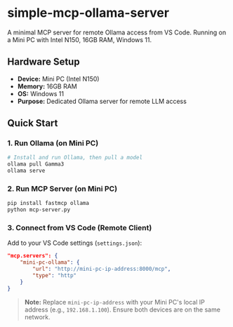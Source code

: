 # simple-mcp-ollama-server

A minimal MCP server for remote Ollama access from VS Code. Running on a Mini PC with Intel N150, 16GB RAM, Windows 11.

## Hardware Setup

- **Device:** Mini PC (Intel N150)
- **Memory:** 16GB RAM
- **OS:** Windows 11
- **Purpose:** Dedicated Ollama server for remote LLM access

## Quick Start

### 1. Run Ollama (on Mini PC)

```bash
# Install and run Ollama, then pull a model
ollama pull Gamma3
ollama serve
```

### 2. Run MCP Server (on Mini PC)

```bash
pip install fastmcp ollama
python mcp-server.py
```

### 3. Connect from VS Code (Remote Client)

Add to your VS Code settings (`settings.json`):

```json
"mcp.servers": {
    "mini-pc-ollama": {
        "url": "http://mini-pc-ip-address:8000/mcp",
        "type": "http"
    }
}
```

> **Note:** Replace `mini-pc-ip-address` with your Mini PC's local IP address (e.g., `192.168.1.100`). Ensure both devices are on the same network.
